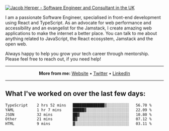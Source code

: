 [![Jacob Herper - Software Engineer and Consultant in the UK](https://res.cloudinary.com/jacobherper/image/upload/v1641506277/gh-image.png)](https://jacobherper.com/)

I am a passionate Software Engineer, specialised in front-end development using React and TypeScript. As an advocate for web performance and accessibility and an evangelist for the Jamstack, I create amazing web applications to make the internet a better place. You can talk to me about anything related to JavaScript, the React ecosystem, Jamstack and the open web.

Always happy to help you grow your tech career through mentorship. Please feel free to reach out, if you need help!

---

<p align="center">
  <strong>More from me:</strong> 
  <a href="https://jacobherper.com/">Website</a> •
  <a href="https://twitter.com/intent/follow?screen_name=jakeherp&tw_p=followbutton">Twitter</a> •
  <a href="https://www.linkedin.com/in/jacobherper/">LinkedIn</a>
</p>

---

## What I've worked on over the last few days:

<!--START_SECTION:waka-->

```txt
TypeScript    2 hrs 52 mins   ██████████████▒░░░░░░░░░░   56.70 %
YAML          1 hr 7 mins     █████▓░░░░░░░░░░░░░░░░░░░   22.09 %
JSON          32 mins         ██▓░░░░░░░░░░░░░░░░░░░░░░   10.80 %
Other         21 mins         █▓░░░░░░░░░░░░░░░░░░░░░░░   07.12 %
HTML          9 mins          ▓░░░░░░░░░░░░░░░░░░░░░░░░   03.11 %
```

<!--END_SECTION:waka-->
